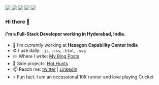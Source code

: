 [<img src="https://img.shields.io/badge/twitter-%231DA1F2.svg?&style=for-the-badge&logo=twitter&logoColor=white" />](https://twitter.com/cnuis2cool) [<img src="https://img.shields.io/badge/medium-%2312100E.svg?&style=for-the-badge&logo=medium&logoColor=white" />](https://medium.com/@cnuis2cool)  [<img src ="https://img.shields.io/badge/Hashnode-Dev-Orange.svg?&style=for-the-badge&logo=&logoColor=white%22">](https://spanugan.hashnode.dev/) [<img src="https://img.shields.io/badge/linkedin-%230077B5.svg?&style=for-the-badge&logo=linkedin&logoColor=white" />](https://www.linkedin.com/in/cnuis2cool/) [<img src ="https://img.shields.io/badge/portfolio-web-%23.svg?&style=for-the-badge&logo=&logoColor=white%22">](https://cnuis2cool.github.io/) 

### Hi there 👋

#### I'm a Full-Stack Developer working in Hyderabad, India.

- 🔭 I’m currently working at **Hexagon Capability Center India**
- ⚙️ I use daily: `.js`, `.css`, `.html`, `.svg`
- ✏️ Where I write: [My Blog Posts](https://spanugan.hashnode.dev/)
- 💚 Side projects: [Hot Hunts](https://hothunts.vercel.app/)
- 📫 Reach me: [twitter](https://twitter.com/cnuis2cool) | [LinkedIn](https://www.linkedin.com/in/cnuis2cool)
- ⚡ Fun fact: I am an occassional 10K runner and love playing Cricket
